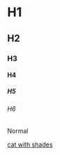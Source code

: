 # H1
## H2
### H3
#### H4
##### H5
###### H6

Normal

[cat with shades](https://wallpaperaccess.com/full/621497.jpg)
